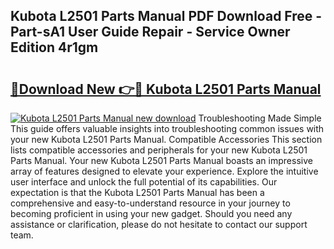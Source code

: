 ## Kubota L2501 Parts Manual PDF Download Free - Part-sA1 User Guide Repair - Service Owner Edition 4r1gm

# <h2><a href="http://bc86237.oget.top/?id=Kubota+L2501+Parts+Manual">🔗Download New 👉🔴 Kubota L2501 Parts Manual</a></h2>

[![Kubota L2501 Parts Manual new download](https://i.imgur.com/5g1atiW.png)](http://bc86237.oget.top/?id=Kubota+L2501+Parts+Manual)
Troubleshooting Made Simple This guide offers valuable insights into troubleshooting common issues with your new Kubota L2501 Parts Manual. Compatible Accessories This section lists compatible accessories and peripherals for your new Kubota L2501 Parts Manual. Your new Kubota L2501 Parts Manual boasts an impressive array of features designed to elevate your experience. Explore the intuitive user interface and unlock the full potential of its capabilities. Our expectation is that the Kubota L2501 Parts Manual has been a comprehensive and easy-to-understand resource in your journey to becoming proficient in using your new gadget. Should you need any assistance or clarification, please do not hesitate to contact our support team.
